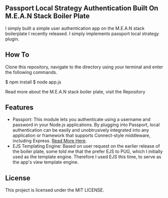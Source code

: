 ## Passport Local Strategy  Authentication Built On M.E.A.N Stack Boiler Plate
I simply built a simple user authentication app on the M.E.A.N stack boilerplate I recently released. I simply implements passport local strategy plugin.

## How To

Clone this repository, navigate to the directory using your terminal and enter the following commands.

$ npm install
$ node app.js

Read more about the M.E.A.N stack boiler plate, visit the <a ref="https://github.com/ahkohd/meanstack-boilerplate">Repository</a>


## Features
 *  Passport: This module lets you authenticate using a username and password in your Node.js applications. By plugging into Passport, local authentication can be easily and unobtrusively integrated into any application or framework that supports Connect-style middleware, including Express. <a href="https://www.npmjs.com/package/passport-local">Read More Here</a>.
 * EJS Templating Engine: Based on user request on the earlier release of the boiler plate, some told me that the prefer EJS to PUG, which I initially used as the template engine. Therefore I used EJS this time, to serve as the app's view template engine.  


## License
This project is licensed under the MIT LICENSE.

